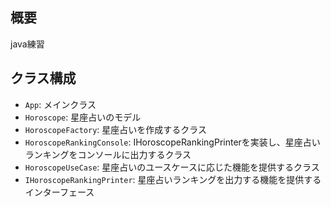 ## 概要

java練習

## クラス構成

- `App`: メインクラス
- `Horoscope`: 星座占いのモデル
- `HoroscopeFactory`: 星座占いを作成するクラス
- `HoroscopeRankingConsole`: IHoroscopeRankingPrinterを実装し、星座占いランキングをコンソールに出力するクラス
- `HoroscopeUseCase`: 星座占いのユースケースに応じた機能を提供するクラス
- `IHoroscopeRankingPrinter`: 星座占いランキングを出力する機能を提供するインターフェース
